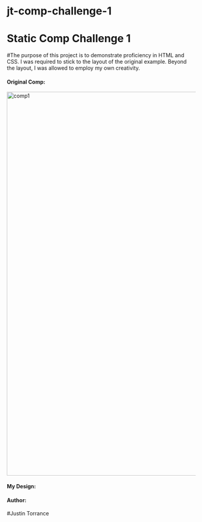 # jt-comp-challenge-1

<h1>Static Comp Challenge 1</h1>

#The purpose of this project is to demonstrate proficiency in HTML and CSS. I was required to stick to the layout of the original example. Beyond the layout, I was allowed to employ my own creativity.

<h4>Original Comp:</h4>
<img width="1021" alt="comp1" src="https://user-images.githubusercontent.com/33379226/42797009-568c4ea2-894a-11e8-8024-4fdb662f57b9.png">


<h4>My Design:</h4>



<h4>Author:</h4>
#Justin Torrance
